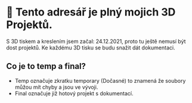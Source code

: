 
# 🧄 Tento adresář je plný mojich 3D Projektů.

S 3D tiskem a kreslením jsem začal: 24.12.2021, proto tu ještě nemusí být dost projektů. Ke každému 3D tisku se budu snažit dát dokumentaci.

## Co je to temp a final?

- Temp označuje zkratku temporary (Dočasné) to znamená že soubory můžou mít chyby a jsou ve vývoji.
- Final označuje již hotový projekt s dokumentací. 
